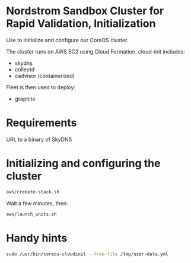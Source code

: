 # Nordstrom Sandbox Cluster for Rapid Validation, Initialization

Use to initialize and configure our CoreOS cluster.

The cluster runs on AWS EC2 using Cloud Formation. cloud-init includes:
* skydns
* collectd
* cadvisor (containerized)

Fleet is then used to deploy:
* graphite

# Requirements

URL to a binary of SkyDNS

# Initializing and configuring the cluster

```bash
aws/creeate-stack.sh
```

Wait a few minutes, then:

```bash
aws/launch_units.sh
```

# Handy hints

``` bash
sudo /usr/bin/coreos-cloudinit --from-file /tmp/user-data.yml
```